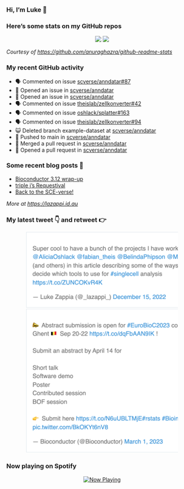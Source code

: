 
<!-- README.md is generated from README.Rmd. Please edit that file -->

### Hi, I’m Luke 👋

<!--
**lazappi/lazappi** is a ✨ _special_ ✨ repository because its `README.md` (this file) appears on your GitHub profile.

Here are some ideas to get you started:

- 🔭 I’m currently working on ...
- 🌱 I’m currently learning ...
- 👯 I’m looking to collaborate on ...
- 🤔 I’m looking for help with ...
- 💬 Ask me about ...
- 📫 How to reach me: ...
- 😄 Pronouns: ...
- ⚡ Fun fact: ...
-->

### Here’s some stats on my GitHub repos

<p align="center">

<img src="https://github-readme-stats.vercel.app/api?username=lazappi&count_private=true&show_icons=true&theme=buefy&hide_title=True">
<img src="https://github-readme-stats.vercel.app/api/top-langs/?username=lazappi&hide=html&theme=buefy&layout=compact">

</p>

*Courtesy of <https://github.com/anuraghazra/github-readme-stats>*

### My recent GitHub activity

  - 🗣 Commented on issue
    [scverse/anndatar\#87](https://github.com/scverse/anndatar#87)
  - 🤔 Opened an issue in
    [scverse/anndatar](https://github.com/scverse/anndatar)
  - 🤔 Opened an issue in
    [scverse/anndatar](https://github.com/scverse/anndatar)
  - 🗣 Commented on issue
    [theislab/zellkonverter\#42](https://github.com/theislab/zellkonverter#42)
  - 🗣 Commented on issue
    [oshlack/splatter\#163](https://github.com/oshlack/splatter#163)
  - 🗣 Commented on issue
    [theislab/zellkonverter\#94](https://github.com/theislab/zellkonverter#94)
  - 😺 Deleted branch example-dataset at
    [scverse/anndatar](https://github.com/scverse/anndatar)
  - 📨 Pushed to main in
    [scverse/anndatar](https://github.com/scverse/anndatar)
  - 🎉 Merged a pull request in
    [scverse/anndatar](https://github.com/scverse/anndatar)
  - 🤔 Opened a pull request in
    [scverse/anndatar](https://github.com/scverse/anndatar)

### Some recent blog posts 📝

  - [Bioconductor 3.12
    wrap-up](https://lazappi.id.au/posts/2020-10-30-bioconductor-3-12-wrap-up/index.html)
  - [triple j’s
    Requestival](https://lazappi.id.au/posts/2020-07-11-requestival/index.html)
  - [Back to the
    SCE-verse\!](https://lazappi.id.au/posts/2020-05-12-back-to-the-sce-verse/index.html)

*More at <https://lazappi.id.au>*

### My latest tweet 👇 and retweet 👉


<p align="center">

<a href="https://twitter.com/_lazappi_/status/1603304759095607298">
<img src="https://github.com/lazappi/lazappi/raw/master/README_files/figure-gfm/tweets-1.png" width="400">
</a> <a href="https://twitter.com/_lazappi_/status/1631223906622226435">
<img src="https://github.com/lazappi/lazappi/raw/master/README_files/figure-gfm/tweets-2.png" width="400">
</a>

</p>

### Now playing on Spotify

<p align="center">

<a href="https://now-playing-profile.lazappi.vercel.app/now-playing?open">
<img src="https://now-playing-profile.lazappi.vercel.app/now-playing" width="256" height="64" alt="Now Playing">
</a>

</p>
